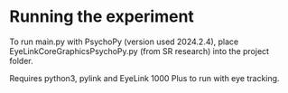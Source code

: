 # Running the experiment

To run main.py with PsychoPy (version used 2024.2.4), place EyeLinkCoreGraphicsPsychoPy.py (from SR research) into the project folder. 

Requires python3, pylink and EyeLink 1000 Plus to run with eye tracking.

